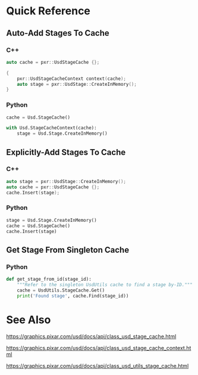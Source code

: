 # Quick Reference
## Auto-Add Stages To Cache
### C++
```cpp
auto cache = pxr::UsdStageCache {};

{
    pxr::UsdStageCacheContext context(cache);
    auto stage = pxr::UsdStage::CreateInMemory();
}
```


### Python
```python
cache = Usd.StageCache()

with Usd.StageCacheContext(cache):
    stage = Usd.Stage.CreateInMemory()
```


## Explicitly-Add Stages To Cache
### C++
```cpp
auto stage = pxr::UsdStage::CreateInMemory();
auto cache = pxr::UsdStageCache {};
cache.Insert(stage);
```


### Python
```python
stage = Usd.Stage.CreateInMemory()
cache = Usd.StageCache()
cache.Insert(stage)
```


## Get Stage From Singleton Cache
### Python
```python
def get_stage_from_id(stage_id):
    """Refer to the singleton UsdUtils cache to find a stage by-ID."""
    cache = UsdUtils.StageCache.Get()
    print('Found stage', cache.Find(stage_id))
```


# See Also
https://graphics.pixar.com/usd/docs/api/class_usd_stage_cache.html

https://graphics.pixar.com/usd/docs/api/class_usd_stage_cache_context.html

https://graphics.pixar.com/usd/docs/api/class_usd_utils_stage_cache.html
